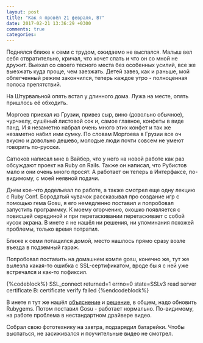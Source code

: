 ```yaml
---
layout: post
title: "Как я провёл 21 февраля, Вт"
date: 2017-02-21 13:36:29 +0300
comments: true
categories: 
---
```

Поднялся ближе к семи с трудом, ожидаемо не выспался. Малыш вел себя отвратительно, кричал, что хочет спать и что он со мной не дружит. Выехал со своего тесного места без особенных усилий, все же выезжать куда проще, чем заезжать. Детей завез, как и раньше, мой облегченный режим закончился, теперь каждое утро - полноценная полоса препятствий.

На Штурвальной опять встал у длинного дома. Лужа на месте, опять пришлось её обходить.

Моргоев приехал из Грузии, привез сыр, вино (довольно обычное), чурчхелу, сушёный листовой сок и, самое главное, конфеты в виде панд. И я незаметно набрал очень много этих конфет и так же незаметно набил ими сумку. По словам Моргоева в Грузии все оч вкусно и довольно дешево, молодые люди почти совсем не умеют говорить по-русски.

Сатюков написал мне в Вайбер, что у него на новой работе как раз обсуждают проект на Ruby on Rails. Также он написал, что Рубистов мало и они очень много просят. А работает он теперь в Интерфаксе, по-видимому, с моей неявной подачи.

Днем кое-что доделывал по работе, а также смотрел еще одну лекцию с Ruby Conf. Бородатый чувачок рассказывал про создание игр с помощью гема Gosu, я его немедленно поставил и попробовал запустить программку. К моему огорчению, окошко появляется с повисшей серединой и при перетаскивании перетаскивает с собой кусок экрана. В инете я не нашёл ни решения, ни упоминания похожей проблемы, только время потратил.

Ближе к семи потащился домой, место нашлось прямо сразу возле въезда в подземный гараж.

Попробовал поставить на домашнем компе gosu, конечно же, тут же вылезла какая-то ошибка с SSL-сертификатом, вроде бы я с ней уже встречался и как-то пофиксил. 

{%codeblock%}
SSL_connect returned=1 errno=0 state=SSLv3 read server certificate B: certificate verify failed
{%endcodeblock%}

В инете я тут же нашёл [объяснение](https://gist.github.com/luislavena/f064211759ee0f806c88) и [решение](http://guides.rubygems.org/ssl-certificate-update/#installing-using-update-packages), в общем, надо обновить Rubygems. Потом поставил Gosu - работает нормально. По-видимому, на работе проблема в нестандартном драйвере видео.

Собрал свою фототехнику на завтра, подзарядил батарейки. Чтобы выспаться, не засиживался и поучительные видео не смотрел.